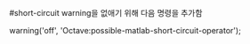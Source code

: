 #short-circuit warning을 없애기 위해 다음 명령을 추가함

warning('off', 'Octave:possible-matlab-short-circuit-operator');
